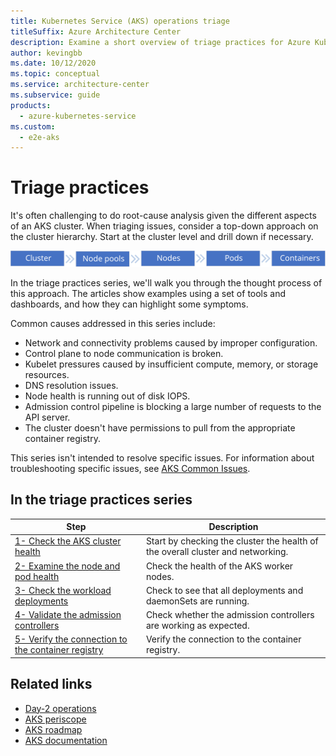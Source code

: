 ```yaml
---
title: Kubernetes Service (AKS) operations triage
titleSuffix: Azure Architecture Center
description: Examine a short overview of triage practices for Azure Kubernetes Service (AKS) operations. View links to get more details about different triage practices.
author: kevingbb
ms.date: 10/12/2020
ms.topic: conceptual
ms.service: architecture-center
ms.subservice: guide
products:
  - azure-kubernetes-service
ms.custom:
  - e2e-aks
---
```



# Triage practices

It's often challenging to do root-cause analysis given the different aspects of an AKS cluster. When triaging issues, consider a top-down approach on the cluster hierarchy. Start at the cluster level and drill down if necessary.

![AKS cluster components](./images/kube-components.svg)

In the triage practices series, we'll walk you through the thought process of this approach. The articles show examples using a set of tools and dashboards, and how they can highlight some symptoms.

Common causes addressed in this series include:

- Network and connectivity problems caused by improper configuration.
- Control plane to node communication is broken.
- Kubelet pressures caused by insufficient compute, memory, or storage resources.
- DNS resolution issues.
- Node health is running out of disk IOPS.
- Admission control pipeline is blocking a large number of requests to the API server.
- The cluster doesn't have permissions to pull from the appropriate container registry.

This series isn't intended to resolve specific issues. For information about troubleshooting specific issues, see [AKS Common Issues](/azure/aks/troubleshooting).

## In the triage practices series

|Step|Description|
|---|---|
|[1- Check the AKS cluster health](aks-triage-cluster-health.md)|Start by checking the cluster the health of the overall cluster and networking.|
|[2- Examine the node and pod health](aks-triage-node-health.md) |Check the health of the AKS worker nodes. |
|[3- Check the workload deployments](aks-triage-deployment.md)|Check to see that all deployments and daemonSets are running.|
|[4- Validate the admission controllers](aks-triage-controllers.md)|Check whether the admission controllers are working as expected.|
|[5- Verify the connection to the container registry](aks-triage-container-registry.md)|Verify the connection to the container registry.|

## Related links

- [Day-2 operations](https://dzone.com/articles/defining-day-2-operations)
- [AKS periscope](https://github.com/Azure/aks-periscope)
- [AKS roadmap](https://aka.ms/aks/roadmap)
- [AKS documentation](/azure/aks)
